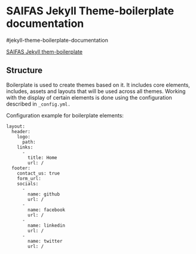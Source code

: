 # SAIFAS Jekyll Theme-boilerplate documentation

#jekyll-theme-boilerplate-documentation

[SAIFAS Jekyll them-boilerplate](https://github.com/JekyllGO/saifas-ssg-jekyll-theme-boilerplate)

## Structure

Boilerplate is used to create themes based on it. It includes core elements, includes, assets and layouts that will be used across all themes. Working with the display of certain elements is done using the configuration described in `_config.yml.`

Configuration example for boilerplate elements:
```
layout: 
  header:
    logo:
      path: 
    links:
      -
        title: Home
        url: /
  footer:
    contact_us: true
    form_url:
    socials:
      - 
        name: github
        url: /
      -
        name: facebook
        url: /
      -
        name: linkedin
        url: /
      -
        name: twitter
        url: /
```
